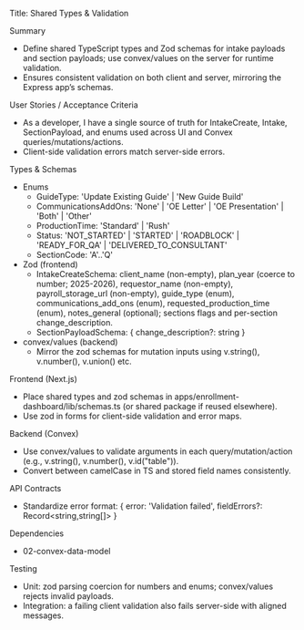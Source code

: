 Title: Shared Types & Validation

Summary
- Define shared TypeScript types and Zod schemas for intake payloads and section payloads; use convex/values on the server for runtime validation.
- Ensures consistent validation on both client and server, mirroring the Express app’s schemas.

User Stories / Acceptance Criteria
- As a developer, I have a single source of truth for IntakeCreate, Intake, SectionPayload, and enums used across UI and Convex queries/mutations/actions.
- Client-side validation errors match server-side errors.

Types & Schemas
- Enums
  - GuideType: 'Update Existing Guide' | 'New Guide Build'
  - CommunicationsAddOns: 'None' | 'OE Letter' | 'OE Presentation' | 'Both' | 'Other'
  - ProductionTime: 'Standard' | 'Rush'
  - Status: 'NOT_STARTED' | 'STARTED' | 'ROADBLOCK' | 'READY_FOR_QA' | 'DELIVERED_TO_CONSULTANT'
  - SectionCode: 'A'..'Q'
- Zod (frontend)
  - IntakeCreateSchema: client_name (non-empty), plan_year (coerce to number; 2025-2026), requestor_name (non-empty), payroll_storage_url (non-empty), guide_type (enum), communications_add_ons (enum), requested_production_time (enum), notes_general (optional); sections flags and per-section change_description.
  - SectionPayloadSchema: { change_description?: string }
- convex/values (backend)
  - Mirror the zod schemas for mutation inputs using v.string(), v.number(), v.union() etc.

Frontend (Next.js)
- Place shared types and zod schemas in apps/enrollment-dashboard/lib/schemas.ts (or shared package if reused elsewhere).
- Use zod in forms for client-side validation and error maps.

Backend (Convex)
- Use convex/values to validate arguments in each query/mutation/action (e.g., v.string(), v.number(), v.id("table")).
- Convert between camelCase in TS and stored field names consistently.

API Contracts
- Standardize error format: { error: 'Validation failed', fieldErrors?: Record<string,string[]> }

Dependencies
- 02-convex-data-model

Testing
- Unit: zod parsing coercion for numbers and enums; convex/values rejects invalid payloads.
- Integration: a failing client validation also fails server-side with aligned messages.

